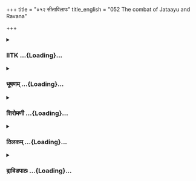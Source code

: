 +++
title = "०५२ सीताविलापः"
title_english = "052 The combat of Jataayu and Ravana"

+++
<div caption="श्रीराम-हरिसीताराममूर्ति-घनपाठिभ्यां वचनम्" class="audioEmbed" src="https://archive.org/download/Ramayana-recitation-Sriram-harisItArAmamUrti-Ghanapaati-v2/Kanda_3/Kanda_3_ARK-052-Sitaa_Vilapaha.mp3"></div>

<div class="js_include collapsed" newlevelforh1="3" title="IITK" unfilled url="/purANam/rAmAyaNam/audIchya-pAThaH/iitk/3_araNyakANDam/04-sItApaharaNam/052_sItAvilApaH.md">
<details><summary><h3>IITK ...{Loading}...</h3></summary>

Ravana carries away Sita-- Sita calls out for Rama and Lakshmana again
and again.



#### श्लोकः
##### मूलम्
सा तु ताराधिपमुखी रावणेन समीक्ष्य तम्।  
गृध्रराजं विनिहतं विललाप सुदुःखिता॥3.52.1॥

##### शब्दार्थः
ताराधिपमुखी  with Moonlike face, सा तु that Sita, रावणेन by Ravana, विनिहतम् struck down, तं गृध्रराजम् king of the birds, समीक्ष्य  seeing, सुदुःखिता very  much agonised, विललाप wept.

##### आङ्ग्लानुवादः
Sita,whose face was like the lord of the stars (Moon), saw Jatayu, king of birds, struck down by Ravana, and lamented in extreme grif ः



#### श्लोकः
##### मूलम्
निमित्तं लक्षणज्ञानं शकुनिस्वरदर्शनम्।  
अवश्यं सुखदुःखेषु नराणां प्रतिदृश्यते॥3.52.2॥

##### शब्दार्थः
लक्षणज्ञानम् prognostication, शकुनिस्वरदर्शनम् sounds of ominous birds, नराणाम् for people, सुखदुःखेषु in joy and sorrow, अवश्यम् certainly, निमित्तम् indications, प्रतिदृश्यते are perceived.

##### आङ्ग्लानुवादः
People, for sure, foresee weal and woe in life from auspicious symptoms and ominous sounds.



#### श्लोकः
##### मूलम्
नूनं राम न जानासि महद्व्यसनमात्मनः।  
धावन्ति नूनं काकुत्स्थं मदर्थं मृगपक्षिणः॥3.52.3॥

##### शब्दार्थः
राम Rama, आत्मनः your, महत् great, व्यसनम् disaster, न जानासि not aware, नूनम् surely, मदर्थम् for my sake, मृगपक्षिणः animals and birds, काकुत्स्थम् towards Kakutstha, धावन्ति running to tell you, नूनम् surely.

##### आङ्ग्लानुवादः
O Rama you are, indeed, unaware of the great disaster that has befallen you. All the animals and birds are running for my sake to tell you about me, O scion  of the  
Kakutsthas.



#### श्लोकः
##### मूलम्
अयं हि पापचारेण मां त्रातुमभिसङ्गतः।  
शेते विनिहतो भूमौ ममाभाग्याद्विहंगमः॥3.52.4॥

##### शब्दार्थः
माम् me, त्रातुम् to rescue, अभिसङ्गतः has come forward, अयम् his, विहङ्गमः bird, मम for me, अभाग्यात् due to bad luck, पापचारेण by the sinner, विनिहतः is hit down, भूमौ on the ground, शेते lies down.

##### आङ्ग्लानुवादः
'This bird that came forward to save me is hit by the sinner(Ravana) and lies down on the ground, as ill luck would have it.



#### श्लोकः
##### मूलम्
त्राहि मामद्य काकुत्स्थ लक्ष्मणेति वराङ्गना।  
सुसन्त्रस्ता समाक्रन्दच्छृण्वतां तु यथान्तिके॥3.52.5॥

##### शब्दार्थः
वराङ्गना beautiful lady, सुसन्त्रस्ता terribly frightened, काकुत्स्थ O Rama, लक्ष्मण O Lakshmana, अद्य and now, माम् me, त्राहि save, इति thus, अन्तिके close by, शृण्वतां यथा as if listening to her, समाक्रन्दत् cried bitterly.

##### आङ्ग्लानुवादः
Terribly frightened, the beautiful lady (Sita) cried bitterly, 'O Rama, O Lakshmana, save me', as if they were close by and were listening to her.



#### श्लोकः
##### मूलम्
तां क्लिष्टमाल्याभरणां विलपन्तीमनाथवत्।  
अभ्यधावत् वैदेहीं रावणो राक्षसाधिपः॥3.52.6॥

##### शब्दार्थः
क्लिष्टमाल्याभरणाम् lady whose garlands were crushed and jewels let loose, अनाथवत् like orphan, विलपन्तीम् weeping lady, तां वैदेहीम् that Vaidehi, राक्षसाधिपः demon king, रावणः Ravana, अभ्यधावत ran towards.

##### आङ्ग्लानुवादः
Ravana, king of the demons, ran towards Sita who was weeping like an orphan with her garlands and ornaments crushed.



#### श्लोकः
##### मूलम्
तां लतामिव वेष्टन्तीमालिङ्गन्तीं महाद्रुमान्।  
मुञ्च मुञ्चेति बहुशः प्रवदन्राक्षसाधिपः॥3.52.7॥  
क्रोशन्तीं राम रामेति रामेण रहितां वने।  
जीवितान्ताय केशेषु जग्राहान्तकसन्निभः॥3.52.8॥

##### शब्दार्थः
अन्तकसन्निभः like Yama, lord of death, राक्षसाधिपः lord of the demons, लतामिव like a creeper, महाद्रुमान् huge trees, वेष्टन्तीम् coiled  आलिङ्गन्तीम् embracing, वने in the forest, रामेण by Rama, रहिताम् separated from, राम रामेति saying 'Rama, Rama', क्रोशन्तीम् lamenting, ताम् her, मुञ्च मुञ्च इति leave it, leave it, बहुशः several times, प्रवदन् uttering, जीवितान्ताय to bring an end to his life, केशेषु by her hair, जग्राह caught hold.

##### आङ्ग्लानुवादः
Separated from Rama in the forest, Sita hugged huge trees, running round and round like a creeper coiled, crying loudly, 'Rama, O Rama' . The king of the demons, like Yama, caught hold of her hair only to invite his death, all the time saying, Leave it, Leave it  (Leave the tree).



#### श्लोकः
##### मूलम्
प्रधर्षितायां सीतायां बभूव सचराचरम्।  
जगत्सर्वममर्यादं तमसान्धेन संवृतम्॥3.52.9॥  
न वाति मारुतस्तत्र निष्प्रभोऽभूद्दिवाकरः।

##### शब्दार्थः
सीतायाम् when Sita, प्रधर्षितायाम् was assaulted, सचराचरम् with all beings animate and inanimate, सर्वम् all, जगत् world, अमर्यादम् crossed all moral law, अन्धेन तमसा  by pitch darkness, संवृतम्  enveloped, बभूव became, तत्र then, मारुतः wind, न वाति did not blow, दिवाकरः the Sun, निष्प्रभः lustreless, अभूत् became.

##### आङ्ग्लानुवादः
While Sita was being assaulted, the earth with the animate and the inanimate crossed all limits of moral law and became enveloped in blinding darkness. The wind  ceased to blow and the Sun, to shine.



#### श्लोकः
##### मूलम्
दृष्ट्वा सीतां परामृष्टां दीनां दिव्येन चक्षुषा॥3.52.10॥  
कृतं कार्यमिति श्रीमान्व्याजहार पितामहः।

##### शब्दार्थः
श्रीमान् glorious, पितामहः grandfather( Brahma), दीनाम् a desperate woman, सीताम् Sita, परामृष्टाम् assaulted by the enemy, दिव्येन divine, चक्षुषा eyes, दृष्ट्वा saw, कार्यम् the task, कृतम् is accomplished, इति thus, व्याजहार said.

##### आङ्ग्लानुवादः
Brahma, the glorious Grandfather, saw with his divine eyes, Sita in a desperate state caught by the enemy and said, 'The task is accomplished.



#### श्लोकः
##### मूलम्
प्रहृष्टा व्यथिताश्चासन्सर्वे ते परमर्षयः॥3.52.11॥  
दृष्ट्वा सीतां परामृष्टां दण्डकारण्यवासिनः।  
रावणस्य विनाशं च प्राप्तं बुद्ध्वा यदृच्छया॥3.52.12॥

##### शब्दार्थः
दण्डकारण्यवासिनः residents of Dandaka forest, सर्वे all, ते those, परमर्षयः great seers, सीताम् Sita, परामृष्टाम्  abducted, दृष्ट्वा  seeing, यदृच्छया that which happened naturally, रावणस्य Ravana's, विनाशं च destruction, प्राप्तम् has come, बुद्ध्वा knowing, प्रहृष्टाः happy, व्यथिताश्च distressed, आसन् became.

##### आङ्ग्लानुवादः
All the great seers residing in Dandaka forest felt both happy and sad, happy because the destruction of Ravana is at hand and sad because Sita was in distress.



#### श्लोकः
##### मूलम्
स तु तां राम रामेति रुदन्तीं लक्ष्मणेति च।  
जगामादाय चाकाशं रावणो राक्षसाधिपः॥3.52.13॥

##### शब्दार्थः
राक्षसाधिपः lord of the demons, सः रावणः that Ravana, राम रामेति saying, Rama, O Rama, लक्ष्मणेति च O Lakshmana, रुदन्तीम् crying, ताम् her, आदाय taking her, आकाशम् into the  sky, जगाम went.

##### आङ्ग्लानुवादः
While Sita was crying, 'O Rama, O Lakshmana', Ravana, lord of the demons, carried her back into the sky.



#### श्लोकः
##### मूलम्
तप्ताभरणजुष्टाङ्गी पीतकौशेयवासिनी।  
रराजराजपुत्री तुविद्युत्सौदामिनी यथा॥3.52.14॥

##### शब्दार्थः
तप्ताभरणजुष्टाङ्गी lady wearing on her limbs pure gold ornaments, पीतकौशेयवासिनी lady clad in yelow silk, राजपुत्री princess, विद्युत् सौदामिनी यथा like lightning, रराज shone.

##### आङ्ग्लानुवादः
SIta who had put on pure gold ornaments on her body and who was clad in yellow silk  shone like lightning.



#### श्लोकः
##### मूलम्
उद्धूतेन च वस्त्रेण तस्याः पीतेन रावणः।  
अधिकं परिबभ्राज गिरिर्दीप्त इवाग्निना॥3.52.15॥

##### शब्दार्थः
तस्याः her, उद्धूतेन blown, पीतेन yellow, वस्त्रेण clothes, रावणः Ravana, अग्निना with fire, दीप्तः glowing, गिरिरिव like a mountain अधिकम् more, परिबभ्राज shone.

##### आङ्ग्लानुवादः
Ravana was shining all the more with(her) yellow clothes blowing in the air, and looked like a mountain shining with fire burning around.



#### श्लोकः
##### मूलम्
तस्याः परमकल्याण्यास्ताम्राणि सुरभीणि च।  
पद्मपत्राणि वैदेह्या अभ्यकीर्यन्त रावणम्॥3.52.16॥

##### शब्दार्थः
परमकल्याण्याः of the most auspicious, तस्याः her, वैदेह्याः Vaidehi's, ताम्राणि copper  coloured, सुरभीणि fragrant, पद्मपत्राणि lotus petals, रावणम् Ravana, अभ्यकीर्यन्त were showered on him.

##### आङ्ग्लानुवादः
The red lotus petals worn by the most auspicious Sita, princess of Videha, were showered on Ravana.



#### श्लोकः
##### मूलम्
तस्याः कौशेयमुद्धूतमाकाशे कनकप्रभम्।  
बभौ चादित्यरागेण ताम्रमभ्रमिवातपे॥3.52.17॥

##### शब्दार्थः
तस्याः her, आकाशे in the sky, उद्धूतम् blown by the wind, कनकप्रभम् goldenhued, कौशेयम् silken robes, आतपे exposed to the evening Sun , आदित्यरागेण by the Sun's redness, ताम्रम् red, अभ्रमिव cloudlike, बभौ appeared.

##### आङ्ग्लानुवादः
As the goldencoloured garment worn by Sita blew in the wind, it looked like a coppercoloured cloud illumined by the evening Sun in the sky.



#### श्लोकः
##### मूलम्
तस्यास्तत्सुनसं वक्त्रमाकाशे रावणाङ्कगम्।  
न रराज विना रामं विनालमिव पङ्कजम्॥3.52.18॥

##### शब्दार्थः
आकाशे in the sky, रावणाङ्कगम् in the lap of Ravana, सुनसम् with a beautiful nose, तस्याः वक्त्रम् her face, रामं विना without Rama, विनालम् without stalk, पङ्कजम् इव like lotus, न रराज did not shine.

##### आङ्ग्लानुवादः
Sita's face with her beautiful nose on Ravana's lap and not on Rama's, shone no more like a lotus without its stalk.



#### श्लोकः
##### मूलम्
बभूव जलदं नीलं भित्त्वा चन्द्र इवोदितः।  
सुललाटं सुकेशान्तं पद्मगर्भाभमव्रणम्॥3.52.19॥  
शुक्लैस्सुविमलैर्दन्तै प्रभावद्भिरलङ्कृतम्।  
तस्यास्तद्विमलं वक्त्रमाकाशे रावणाङ्कगम्॥3.52.20॥  
रुदितं व्यपमृष्टास्रं चन्द्रवत्प्रियदर्शनम्।  
सुनासं चारुताम्रोष्ठमाकाशे हाटकप्रभम्॥3.52.21॥

##### शब्दार्थः
सुललाटम् a fine forehead, सुकेशान्तम् beautiful hair, पद्मगर्भाभम्  the glow of the inner side of a fully blossomed lotus, अव्रणम् whose face had no marks, शुक्लैः white, सुविमलैः  clean, प्रभावद्भिः shining, दन्तैः teeth, अलङ्कृतम् decorated, रुदितम् as she wept, व्यपमृष्टास्रम् wiped her tears, सुनासम् of nice nose, चारुताम्रोष्ठम् with lovely red lips, आकाशे in the sky, हाटकप्रभम् having golden glow, रावणाङ्कगम् held by Ravana, तस्याः her, तत् that, विमलम् pure, वक्त्रम् face, नीलम् dark blue, जलदम् rain cloud, भित्त्वा breaking through, उदितः risen,  
चन्द्र इव like Moon, बभूव appeared.

##### आङ्ग्लानुवादः
Sita's face looked beautiful with her smooth forehead, shining hair and spotless complexion like the inside of a lotus, with clean, white, shining teeth, a nice nose and lovely red lips. She was continuously weeping and wiping her tears. Her face which was pleasing like the Moon on the lap of Ravana appeared as though the Moon was rising through dark clouds.



#### श्लोकः
##### मूलम्
राक्षसेन समाधूतं तस्यास्तद्वदनं शुभम्।  
शुशुभे न विना रामंदिवा चन्द्र इवोदितः॥3.52.22॥

##### शब्दार्थः
राक्षसेन by the demon, समाधूतम् being shaken, तस्याः her, शुभम् auspicious, तत् that, वदनम् face, रामं विना without Rama, दिवा by daytime, उदितः arisen, चन्द्रः इव Moon like, न शुशुभे did not glow.

##### आङ्ग्लानुवादः
Shaken up by the demon and deprived of Rama's company, Sita's beautiful face looked like the Moon during daytime without any glow.



#### श्लोकः
##### मूलम्
सा हेमवर्णा नीलाङ्गं मैथिली राक्षसाधिपम्।  
शुशुभे काञ्चनी काञ्ची नीलं मणिमिवाश्रिता॥3.52.23॥

##### शब्दार्थः
नीलाङ्गम् dark body, राक्षसाधिपम् lord of the demons, आश्रिता was held, हेमवर्णा golden complexioned, सा मैथिली that Maithili, नीलम् मणिम् sapphire, काञ्चनी golden, काञ्ची इव like a girdle, शुशुभे shone.

##### आङ्ग्लानुवादः
Goldencomplexioned Sita, princess of Mithila, held by the darkcoloured king of the demons, shone like a girdle resting on a dark blue sapphire.



#### श्लोकः
##### मूलम्
सा पद्मगौरी हेमाभा रावणं जनकात्मजा।  
विद्युद्घनमिवाविश्य शुशुभे तप्तभूषणा॥3.52.24॥

##### शब्दार्थः
पद्मगौरी a lady like a bright lotus, हेमाभा of golden colour, तप्तभूषणा with bright gold  
ornaments, सा जनकात्मजा  that Janaka's daughter, रावणम् to Ravana, आविश्य clinging, घनम् dark cloud, आविश्य held by, विद्युदिव like lightning, शुशुभे shone bright.

##### आङ्ग्लानुवादः
Bright like a golden lotus, adorned with gold ornaments, Sita, the daughter of Janaka, held by Ravana, looked like a streak of lightning shining bright in a dark cloud.



#### श्लोकः
##### मूलम्
तस्या भूषणघोषेण वैदेह्या राक्षसाधिपः।  
बभौ सचपलो नीलस्सघोष इव तोयदः॥3.52.25॥

##### शब्दार्थः
राक्षसाधिपः the lord of the demons, तस्याः वैदेह्याः that Vaidehi's, भूषणघोषेण by the tinkling ornaments, सचपलः along with lightning, सघोषः roaring, नीलः dark blue, तोयदः इव like raincloud, बभौ seemed.

##### आङ्ग्लानुवादः
The lord of the demons by the side of Sita, princess of Videha with her jingling ornaments looked like the darkblue raincloud with its lightning and thunder.



#### श्लोकः
##### मूलम्
उत्तमाङ्गाच्च्युता तस्याः पुष्पवृष्टिस्समन्ततः।  
सीताया ह्रिममाणायाः पपात धरणीतले॥3.52.26॥

##### शब्दार्थः
ह्रियमाणायाः as she was being carried away, तस्याः सीतायाः that Sita's, उत्तमाङ्गात् from the head, च्युताः dropped, पुष्पवृष्टिः rain of flowers, समन्ततः all over, धरणीतले on the earth, पपात fell down.

##### आङ्ग्लानुवादः
As Sita was being carried away, the shower of flowers dropped from her head and scattered on the earth.



#### श्लोकः
##### मूलम्
सा तु रावणवेगेन पुष्पवृष्टिः समन्ततः।  
समाधूता दशग्रीवं पुनरेवाभ्यवर्तत॥3.52.27॥

##### शब्दार्थः
समन्ततः all over, सा पुष्पवृष्टिः that shower of flowers, रावणवेगेन by the speed of Ravana, समाधूता swirling together, पुनः again, दशग्रीवमेव on to the tenheaded Ravana only, अभ्यवर्तत went towards.

##### आङ्ग्लानुवादः
The shower of flowers that fell flew towards the tenheaded Ravana again in the swirling motion (of the chariot).



#### श्लोकः
##### मूलम्
अभ्यवर्तत पुष्पाणां धारा वैश्रवणानुजम्।  
नक्षत्रमाला विमला मेरुं नगमिवोन्नतम्॥3.52.28॥

##### शब्दार्थः
पुष्पाणाम् of the flowers, धारा flow, विमला clean, नक्षत्रमाला rows of stars, उन्नतम् high, मेरुं नगमिव mount Meru, वैश्रवणानुजम् on the brother of Vaisravana, अभ्यवर्तत went towards.

##### आङ्ग्लानुवादः
The shower of flowers that dropped went round towards Ravana, brother of Vaisravana, like the bright garland of stars move towards mount Meru.



#### श्लोकः
##### मूलम्
चरणान्नूपुरं भ्रष्टं वैदेह्या रत्नभूषितम्।  
विद्युन्मण्डलसङ्काशं पपात मधुरस्वनम्॥3.52.29॥

##### शब्दार्थः
वैदेह्याः Vaidehi's, चरणात् from her feet, भ्रष्टम् dropped, रत्नभूषितम् ornament studded with gems, नूपुरम् anklet, विद्युन्मण्डलसङ्काशम् looking like an orb of lightning, मधुरस्वनम् making gentle sound, पपात fell down.

##### आङ्ग्लानुवादः
The gemstudded anklet of Sita, looking like an orb of lightning, dropped with a gentle sound.



#### श्लोकः
##### मूलम्
तरुप्रवालरक्ता सा नीलाङ्गं राक्षसेश्वरम्।  
प्राशोभयत वैदेही गजं कक्ष्येव काञ्चनी॥3.52.30॥

##### शब्दार्थः
तरुप्रवालरक्ता red like tender leaves, सा वैदेही that Vaidehi, नीलाङ्गम् dark coloured, राक्षसेश्वरम् Ravana, काञ्चनी golden, कक्ष्ये binding chain, गजमिव like an elephant, प्राशोभयत made him glow.

##### आङ्ग्लानुवादः
With her golden girdle, Sita whose complexion resembled tender leaves looked like a golden chain to bind an elephant with. (Here Ravana is the elephant).



#### श्लोकः
##### मूलम्
तां महोल्कामिवाकाशे दीप्यमानां स्वतेजसा।  
जहाराऽकाशमाविस्य सीतां वैश्रवणानुजः॥3.52.31॥

##### शब्दार्थः
वैश्रवणानुजः brother of Vaisravana, महोल्कामिव  like a massive comet, स्वतेजसा in her natural radiance, आकाशे in the sky, दीप्यमानाम् glowing, तां सीताम् Sita, आकाशम् into the sky, आविश्य having entered, जहार carried.

##### आङ्ग्लानुवादः
The younger brother of Vaisravana (Ravana), like a massive comet, carried Sita, who was glowing in the radiance of her own beauty, and entered the sky.



#### श्लोकः
##### मूलम्
तस्यास्तान्यग्निवर्णानि भूषणानि महीतले।  
सघोषाण्यवकीर्यन्त क्षीणास्तारा इवाम्बरात्॥3.52.32॥

##### शब्दार्थः
तस्याः her, अग्निवर्णानि bright as flame, तानि भूषणानि those ornaments, सघोषाणि tinkling, अम्बरात् from the sky, क्षीणाः dim, ताराः इव like the stars, महीतले on the ground, अवकीर्यन्त  scattered.

##### आङ्ग्लानुवादः
Like the dim stars falling from the sky, her ornaments, bright as flame, scattered on the groundtinkling.



#### श्लोकः
##### मूलम्
तस्यास्स्तनान्तराद्भ्रष्टो हारस्ताराधिपद्युतिः।  
वैदेह्या निपतन्भाति गङ्गेव गगनाच्च्युता॥3.52.33॥

##### शब्दार्थः
तस्याः वैदेह्याः Vaidehi's, स्तनान्तरात् from between the breasts, भ्रष्टः fell down, ताराधिपद्युतिः shining like the Moon, हारः necklace, निपतन् fell, गगनात् from the sky, च्युता dropped, गङ्गेव like river Ganga, भाति seemed.

##### आङ्ग्लानुवादः
Sita's necklace shining like the bright Moon slipped from between her breasts like the river Ganga falling down from the sky.



#### श्लोकः
##### मूलम्
उत्पातवाताभिहता नानाद्विजगणायुताः।  
माभैरिति विधूताग्रा व्याजह्रुरिव पादपाः॥3.52.34॥

##### शब्दार्थः
उत्पातवाताभिहताः hit by the stormy wind, नानाद्विजगणायुताः filled with different flocks of birds, पादपाः trees, विधूताग्राः 'Be not afraid', मा भैः इति saying, 'Be not afraid', व्याजह्रुः इव as if they said.

##### आङ्ग्लानुवादः
The trees filled with birds of all kinds, shaken at the top by stormy winds seemed to be saying to Sita, 'Be not afraid'.



#### श्लोकः
##### मूलम्
नलिन्यो ध्वस्तकमलास्त्रस्तमीनजलेचराः।  
सखीमिव गतोच्छ्वासामन्वशोचन्त मैथिलीम्॥3.52.35॥

##### शब्दार्थः
ध्वस्तकमलाः with lotuses withering, त्रस्तमीनजलेचराः with disturbed aquatic animals like fishes, नलिन्यः lotus ponds, गतोच्छ्वासाम्  who lost her power to breathe, सखीमिव like a companion, मैथिलीम् Maithili, अन्वशोचन्त felt sorry for her.

##### आङ्ग्लानुवादः
Lotusponds with withering lotuses and with disturbed aquatic life like fishes in fright were as if grieving for Sita as one would grieve for a companion who is unable to breathe.



#### श्लोकः
##### मूलम्
समन्तादभिसम्पत्य सिंहव्याघ्रमृगद्विजाः।  
अन्वधावंस्तदा रोषात्सीतां छायानुगामिनः॥3.52.36॥

##### शब्दार्थः
तदा then, सिंहव्याघ्रमृगद्विजाः lions, tigers, deer and birds, समन्तात् अभिसम्पत्य coming together from all sides, रोषात् due to anguish, छायानुगामिनः followers of the shadow, सीताम् Sita, अन्वधावन् ran following her.

##### आङ्ग्लानुवादः
Then the lions, tigers, deer and birds gathered together in anger (also anguish) and ran after Sita's shadow.



#### श्लोकः
##### मूलम्
जलप्रपातास्रमुखाश्शृङ्गैरुच्छ्रितबाहुभिः।  
सीतायां ह्रियमाणायां विक्रोशन्तीव पर्वताः॥3.52.37॥

##### शब्दार्थः
सीतायाम् Sita, ह्रियमाणायाम् carried away, पर्वताः mountains, जलप्रपातास्रमुखाः with tears rolling down in the form of waterfalls  शृङ्गैः representing the peaks, उच्छ्रितबाहुभिः lifting the hands high, विक्रोशन्तीव seemed as if they were crying in grief.

##### आङ्ग्लानुवादः
The  mountains were  shedding tears in the form of waterfalls, and  crying with hands lifted up in the form of peaks, while Sita was being carried away.



#### श्लोकः
##### मूलम्
ह्रियमाणां तु वैदेहीं दृष्ट्वा दीनो दिवाकरः।  
प्रतिध्वस्तप्रभश्श्रीमानासीत्पाण्डरमण्डलः॥3.52.38॥

##### शब्दार्थः
ह्रियमाणाम् while being hijacked, वैदेहीम् Sita, दृष्ट्वा seeing, श्रीमान् glorious, दिवाकरः Sun, दीनः distressed, प्रतिध्वस्तप्रभः with dimmed lustre, पाण्डुरमण्डलः white disk around, आसीत् had.

##### आङ्ग्लानुवादः
Seeing Sita abducted, the glorious Sun looked lustreless and distraught. He developed a pale white disk around him.



#### श्लोकः
##### मूलम्
नास्ति धर्मः कुतस्सत्यं नार्जवं नानृशंसता।  
यत्र रामस्य वैदेहीं भार्यां हरति रावणः॥3.52.39॥  
इति सर्वाणि भूतानि गणशः पर्यदेवयन्।

##### शब्दार्थः
यत्र where, रामस्य Rama's, भार्या wife, वैदेहीम् Vaidehi, रावणः Ravana, हरति is abducting, धर्मः dharma, नास्ति is not there, सत्यम् truth, कुतः where is it , आर्जवम् uprightness, न not, अनृशंसता compassion, न not, इति thus, सर्वाणि all, भूतानि beings, गणशः in groups, पर्यदेवयन्  wailed.

##### आङ्ग्लानुवादः
When Rama's consort, the princess of Videha, is being carried away by Ravana, how can there be rightousness or truth or uprightness or compassion for men? Thus bewailed all beings in groups.



#### श्लोकः
##### मूलम्
वित्रस्तका दीनमुखा रुरुदुर्मृगपोतकाः॥3.52.40॥  
उद्वीक्ष्योद्वीक्ष्य नयनैरस्रपाताविलेक्षणाः।

##### शब्दार्थः
मृगपोतकाः young deer, वित्रस्तकाः with fear, दीनमुखाः with distressed looks, अस्रपाताविलेक्षणाः unable to see clearly due to eyes filled with tears, नयनैः with eyes, उद्वीक्ष्योद्वीक्ष्य looked up (at the direction) again and again, रुरुदुः wept.

##### आङ्ग्लानुवादः
The young deer full of fear and distress looked again and again with eyes blurred with tears at the direction in which Sita went. And wept.



#### श्लोकः
##### मूलम्
सुप्रवेपितगात्राश्च बभूवुर्वनदेवताः॥3.52.41॥  
विक्रोशन्तीं दृढं सीतां दृष्ट्वा दुःखं तथा गताम्।

##### शब्दार्थः
तथा likewise, दुःखम् grief, गताम् experiencing, दृढम् strongly, विक्रोशन्तीम् called out weeping, सीताम् to Sita, दृष्टवा seeing, वनदेवताः sylvan deities, सुप्रवेपितगात्राश्च with their bodies shivering, बभूवुः became.

##### आङ्ग्लानुवादः
The  sylvan deities shivered, seeing Sita's grief and cried aloud.



#### श्लोकः
##### मूलम्
तां तु लक्ष्मण रामेति क्रोशन्तीं मधुरस्वरम्॥3.52.42॥  
अवेक्षमाणां बहुशो वैदेहीं धरणीतलम्।  
स तामाकुलकेशान्तां विप्रमृष्टविशेषकाम्॥3.52.43॥  
जहारात्म विनाशाय दशग्रीवो मनस्स्विनीम्।

##### शब्दार्थः
लक्ष्मण Lakshmana, राम Rama, इति saying so, मधुरस्वरम् in a sweet voice, क्रोशन्तीम् while she was weeping, बहुशः many times, धरणीतलम् down to the ground, अवेक्षमाणाम् looknig at, आकुलकेशान्ताम् hair dishevelled, विप्रमृष्ट विशेषकाम् with the  auspicious mark on the forehead erased, मनस्स्विनीम् highminded woman, तां वैदेहीम् to that Vaidehi, सः दशग्रीवः that tenheaded Ravana, आत्मविनाशाय for his own destruction, जहार abducted.

##### आङ्ग्लानुवादः
The ten headed Ravana abducted Sita who was calling out, O Rama, O Lakshmana with her sweet voice, weeping , looking down on the earth her hair dishevelled and auspicious, (vermilion) mark on the forehead erased. Ravana abducted this highminded Sita for his own destruction.



#### श्लोकः
##### मूलम्
ततस्तु सा चारुदती शुचिस्मिता विनाकृता बन्धुजनेन मैथिली।  
अपश्यती राघवलक्ष्मणावुभौ विवर्णवक्त्राभयभारपीडिता॥3.52.44॥

##### शब्दार्थः
ततः then, चारुदती of beautiful teeth, शुचिस्मिला a lady gifted with a sweet smile, बन्धुजनेन विनाकृता  distanced from her relatives, मैथिली Maithili, राघवलक्ष्मणौ Rama and Lakshmana, उभौ both, अपश्यती unable to see, विवर्णवक्त्रा face grew pale, भयभारपीडिता with the stress of fear.

##### आङ्ग्लानुवादः
Then Sita  whose teeth were  beautiful and smile, sweet was distanced from her kins, and, unable to see both Rama and Lakshmana, grew pale in intense fear.  

#### समाप्तिः
 श्रीमद्रामायणे वाल्मीकीय आदिकाव्ये अरण्यकाण्डे द्विपञ्चाशस्सर्गः॥  
Thus ends the fiftysecond sarga of Aranyakanda of the holy Ramayana the first epic composed by sage Valmiki.

</details>
</div>
<div class="js_include collapsed" newlevelforh1="3" title="भूषणम्" unfilled url="/purANam/rAmAyaNam/audIchya-pAThaH/TIkA/bhUShaNa_iitk/3_araNyakANDam/04-sItApaharaNam/052_sItAvilApaH.md">
<details><summary><h3>भूषणम् ...{Loading}...</h3></summary>



तमल्पजीवितं गृध्रं स्फुरन्तं राक्षसाधिपः ।  

ददर्श भूमौ पतितं समीपे राघवाश्रमात्  ॥  ३।५२।१  ॥   

जटायुर्युद्धकाले विसृष्टायाः पुनरपि रावणेन हरणप्रकारमाह तमित्यादि ।
राघवाश्रमादित्यवधित्वात्पञ्चमी  ॥  ३।५२।१  ॥   

  

सा तु ताराधिपमुखी रावणेन समीक्ष्य तम् ।  

गृध्रराजं विनिहतं विललाप सुदुःखिता  ॥  ३।५२।२  ॥   

सा त्विति । रावणेन विनिहतं समीक्ष्येत्यन्वयः  ॥  ३।५२।२  ॥   

  

आलिङ्ग्य गृध्रं निहतं रावणेन बलीयसा ।  

विललाप सुदुःखार्ता सीता शशिनिभानना  ॥  ३।५२।३  ॥   

विशेषान्तरं वक्तुं पुनरनुवदति आलिङ्ग्येति । कराभ्यां संस्पृश्येत्यर्थः
 ॥  ३।५२।३  ॥   

  

निमित्तं लक्षणज्ञानं शकुनिस्वरदर्शनम् ।  

अवश्यं सुखदुःखेषु नराणां प्रतिदृश्यते  ॥  ३।५२।४  ॥   

निमित्तमिति । लक्षणानि अक्षिस्पन्दनादीनि तेषां ज्ञानम् । शकुनीनां
पिङ्गल्यादीनां स्वरस्य दर्शनं ज्ञानम् । नराणां सुखदुःखेषु निमित्तं
ज्ञापकं प्रतिदृश्यते  ॥  ३।५२।४  ॥   

  

नूनं राम न जानासि महद्व्यसनमात्मनः ।  

धावन्ति नूनं काकुत्स्थं मदर्थं मृगपक्षिणः  ॥  ३।५२।५  ॥   

ततः किमित्यत्राह नूनमिति । हे राम आत्मनो म(ह)द्व्यसनं न जानासि किमिति
काकुः, जानास्येव । यस्मान्मदर्थं मदपरणसूचनप्रयोजनमुद्दिश्य मृगपक्षिणः
काकुत्स्थं त्वामभिधावन्ति । नूनं सम्प्रति मद्व्यसनसूचकाः मृगपक्षिणः
काकुत्स्थं त्वामभिधावन्ति । तेन निमित्तेन मद्व्यसनं जानास्येवेत्यर्थः  ॥ 
३।५२।५  ॥   

  

अयं हि पापचारेण मां त्रातुमभिसङ्गतः ।  

शेते विनिहतो भूमौ ममाभाग्याद्विहङ्गमः  ॥  ३।५२।६  ॥   

व्यसनमेवाह अयं हीति । अयं विहङ्गमः पापचारेण रावणेन विनिहतः शेते  ॥ 
३।५२।६  ॥   

  

त्राहि मामद्य काकुत्स्थ लक्ष्मणेति वराङ्गना ।  

सुसन्त्रस्ता समाक्रन्दच्छृण्वतां तु यथान्तिके  ॥  ३।५२।७  ॥   

शृण्वतामन्तिके यथा शृण्वतां समीप इव, दूरस्थितं रामं लक्ष्मणं च रामेति
लक्ष्मणेति च सम्बोध्य आक्रन्दत्  ॥  ३।५२।७  ॥   

  

तां क्लिष्टमाल्याभरणां विलपन्तीमनाथवत् ।  

अभ्यधावत वैदेहीं रावणो राक्षसाधिपः  ॥  ३।५२।८  ॥   

क्लिष्टमाल्याभरणाम् मृदितमाल्याभरणाम् । क्षणं विश्रान्तः अभ्यधावत
अभ्यधावत्  ॥  ३।५२।८  ॥   

  

तां लतामिव वेष्टन्तीमालिङ्गन्तीं महाद्रुमान् ।  

मुञ्च मुञ्चेति बहुशः प्रवदन् राक्षसाधिपः  ॥  ३।५२।९  ॥   

क्रोशन्तीं राम रामेति रामेण रहितां वने ।  

जीवितान्ताय केशेषु जग्राहान्तकसन्निभः  ॥  ३।५२।१०  ॥   

तामित्यादि द्वावेकान्वयौ । लतमिव भूतले वेष्टन्तीं वेष्टमानाम्  ॥ 
३।५२।९,१०  ॥   

  

प्रधर्षितायां सीतायां बभूव सचराचरम् ।  

जगत्सर्वममर्यादं तमसा ऽन्धेन संवृतम्  ॥  ३।५२।११  ॥   

प्रधर्षितायामिति । अमर्यादं भिन्नसत्त्वप्रकृतिकम् । अन्धेन गाढेन तमसा
अज्ञानान्धकारेण । तदा जगत्सर्वं संवृतं विमूढं चासीदित्यर्थः  ॥  ३।५२।११
 ॥   

  

न वाति मारुतस्तत्र निष्प्रभोभूद्दिवाकरः  ॥  ३।५२।१२  ॥   

न वातीत्यर्धमेकं वाक्यम्  ॥  ३।५२।१२  ॥   

  

दष्ट्वा सीतां परामृष्टां दीनां दिव्येन चक्षुषा ।  

कृतं कार्यमिति श्रीमान् व्याजहार पितामहः  ॥  ३।५२।१३  ॥   

दृष्ट्वेति । परामृष्टाम् अपहृताम् । दिव्येन चक्षुषा ज्ञानेन । दृष्ट्वा
ज्ञात्वा । कार्यं बालकाण्डे विष्णुना प्रतिज्ञातं कृतमिति व्याजहार ।
प्रीत्यतिशयेन पुरुषान्तरासन्निधाने ऽप्युदाहरत्  ॥  ३।५२।१३  ॥   

  

प्रहृष्टा व्यथिताश्चासन् सर्वे ते परमर्षयः ।  

दृषट्वा सीतां परामृष्टां दण्डकारण्यवासिनः ।  

रावणस्य विनाशं च प्राप्तं बुध्वा यदृच्छया  ॥  ३।५२।१४  ॥   

प्रहृष्टा इति । रावणवधस्य सिद्धप्रायत्वेन हर्षः, तादात्विकसीतादशावलोकनेन
व्यथा । सीतां परामृष्टां दृष्ट्वा यदृच्छया दैवगत्या रावणस्य प्राप्तं
सन्निहितं विनाशं च बुद्ध्वा व्यथिताः प्रहृष्टाश्चासन्नित्यन्वयः  ॥ 
३।५२।१४  ॥   

  

स तु तां रामरामेति रुदन्तीं लक्ष्मणेति च ।  

जगामादाय चाकाशं रावणो राक्षसेश्वरः  ॥  ३।५२।१५  ॥   

स त्विति । तुशब्देन ऋष्यादिभ्यो व्यावृत्तिः  ॥  ३।५२।१५  ॥   

  

तप्ताभरणवर्णाङ्गी पीतकौशेयवासिनी ।  

रराज राजपुत्री तु विद्युत्सौदामिनी यथा  ॥  ३।५२।१६  ॥   

तप्ताभरणं तप्तं काञ्चनाभरणम्, तत्तुल्यवर्णाङ्गी । विद्युत् विशेषेण
द्योतमाना सौदामिनी तडित् । अनेन तडिद्यथा मेघे क्षणं तिष्ठति तथा रावणे
सीतेति सूचितम्  ॥  ३।५२।१६  ॥   

  

उद्धूतेन च वस्त्रेण तस्याः पीतेन रावणः ।  

अधिकं प्रतिबभ्राज गिरिर्दीप्त इवाग्नीना  ॥  ३।५२।१७  ॥   

उद्धूतेति अत्रापि सीताग्रहणेन रावणस्य सन्तापो भविष्यतीत्यलङ्कारेण
वस्तुध्वनिः  ॥  ३।५२।१७  ॥   

  

तस्याः परमकल्याण्यास्ताम्राणि सुरभीणि च ।  

पद्मपत्त्राणि वैदेह्या अभ्यकीर्यन्त रावणम्  ॥  ३।५२।१८  ॥   

तस्या इति । रावणमभ्यकीर्यन्त रावणाङ्के पतितानीत्यर्थः । अत्र
रावणैश्वर्यं क्षणाद्विशीर्णं भविष्यतीति वस्तुना वस्तुध्वनिः  ॥  ३।५२।१८
 ॥   

  

तस्याः कौशेयमुद्धूतमाकाशे कनकप्रभम् ।  

बभौ चादित्यरागेण ताम्रमभ्रमिवातपे  ॥  ३।५२।१९  ॥   

तस्या इति । आतपे मध्याह्ने । आदित्यरागेण ताम्रम् अरुणमभ्रमिव बभौ । अनेन
रावणविनाशपिशुनोत्पातः सूचितः  ॥  ३।५२।१९  ॥   

  

तस्यास्तत्सुनसं वक्रमाकाशे रावणाङ्कगम् ।  

न रराज विना रामं विनालमिव पङ्कजम्  ॥  ३।५२।२०  ॥   

तस्यास्तदिति । "उपसर्गाच्च" इति नासिकाशब्दान्ताद्बहुव्रीहेरच् समासान्तः
। नासिकाशब्दस्य नसादेशश्च । अत्र सीताया मुखविवर्णत्वोक्त्या खेदातिशय
उच्यते  ॥  ३।५२।२०  ॥   

  

बभूव जलदं नीलं भित्त्वा चन्द्र इवोदितः ।  

सिललाटं सुकेशान्तं पद्मगर्भाभमव्रणम्  ॥  ३।५२।२१  ॥   

अथ त्वरितगमनमाह बभूवेति । अत्र मुखमिति शेषः । जलदं भित्त्वा उदितः
प्रकाशमानश्चन्द्र इव मेघरन्ध्रे भासमान इत्यर्थः । अत्र
प्रतिचन्द्रदर्शनरूपोत्पातः सूच्यते । पद्मगर्भाभं विकसितपद्माभमित्यर्थः ।
अव्रणं निर्दोषम्  ॥  ३।५२।२१  ॥   

  

शुक्लैः सुविमलैर्दन्तैः प्रभावद्भिरलङ्कृतम् ।  

तस्यास्तद्विमलं वक्रमाकाशे रावणाङ्कगम्  ॥  ३।५२।२२  ॥   

शुक्लैरिति । न शुशुभ इति वक्ष्यमाणमनुषज्यते । रावणाङ्कगं सन्न शुशुभे ।
अननुरूपत्वादिति भावः  ॥  ३।५२।२२  ॥   

  

रुदितं व्यपमृष्टास्त्रं चन्द्रवत्प्रियदर्शनम् ।  

सुनासं चारुताम्रोष्ठमाकाशे हाटकप्रभम्  ॥  ३।५२।२३  ॥   

रुदितमिति । रुदितं रोदनवत् अत एव व्यपमृष्टास्त्रम् अनिवृत्ताश्रुकम् ।
हाटकप्रभं हिरण्यप्रभम् । "हिरण्यं हेम हाटकम्" इत्यमरः । पूर्वं मनोज्ञं
मुखम् इदानीं रुदितादिमत्त्वान्न शुशुभ इति भावः  ॥  ३।५२।२३  ॥   

  

राक्षसेन समाधूतं तस्यास्तद्वदनं शुभम् ।  

शुशुभे न विना रामं दिवा चन्द्र इवोदितः  ॥  ३।५२।२४  ॥   

राक्षसेन निमित्तेन समाधूतं भयकम्पितम्  ॥  ३।५२।२४  ॥   

  

सा हेमवर्णा नीलाङ्गं मैथिली राक्षसाधिपम् ।  

शुशुभे काञ्चनी काञ्ची नीलं मणिमिवाश्रिता  ॥  ३।५२।२५  ॥   

सेति । राक्षसाधिपमाश्रिता सा सीता नीलं मणिमाश्रिता काञ्चनी काञ्चनमयी
काञ्ची मेखलेव शुशुभे, रजतमेव नीलरत्नस्य परभागकरमिति प्रसिद्धिः । तेन
काञ्चनस्य नीलमणिशेभातिरस्कारत्वात् शुशुभ इति व्यतिरेकोक्त्या न शुशुभे
इत्यर्थः । नेत्यनुषङ्गो वा  ॥  ३।५२।२५  ॥   

  

सा पद्मगौरी हेमाभा रावणं जनकात्मजा ।  

विद्युद्घनमिवाविश्य शुशुभे तप्तभूषणा  ॥  ३।५२।२६  ॥   

पद्मगौरी पद्मवत्पीतवर्णा, अनेन सुकुमारवर्णतोक्ता । हेमाभेत्यनेन
स्थिरवर्णतोक्ता । तप्तभूषणा तपनीयभूषणा । विद्युदिव सीता तस्मिन् क्षणं
स्थितापि सौहृदं नाकाङ्क्षतेत्यर्थः  ॥  ३।५२।२६  ॥   

  

तरुप्रवालरक्ता सा नीलाङ्गं राक्षसेश्वरम् ।  

प्राशोभयत वैदेही गजं कक्ष्येव काञ्चनी  ॥  ३।५२।२७  ॥   

तरुविशेषप्रवालवत् रक्ता पीतवर्णा । "तेन रक्तं रागात्" इत्यत्र रागशब्दो
हि वर्णमात्रे प्रयुक्तः । कक्ष्या इभबन्धनी । यथा कक्ष्या गजगता गजं
यन्तुर्निग्राह्यं करोति तथेयं रावणं प्राप्य रामनिग्राह्यमकरोदिति भावः  ॥ 
३।५२।२७  ॥   

  

तस्या भूषणघोषेण वैदेह्या राक्षसाधिपः ।  

बभौ सचपलो नीलः सघोष इव तोयदः  ॥  ३।५२।२८  ॥   

सचपलः सविद्युत् । यथा सगर्जितो मेघ आशु निस्सारो भविष्यति तथेति भावः  ॥ 
३।५२।२८  ॥   

  

उत्तमाङ्गाच्च्युता तस्याः पुष्पवृष्टिः समन्ततः ।  

सीताया ह्रियमाणायाः पपात धरणीतले  ॥  ३।५२।२९  ॥   

उत्तमेति । उत्तमाङ्गाच्छिरसः  ॥  ३।५२।२९  ॥   

  

सा तु रावणवेगेन पुष्पवृष्टिः समन्ततः ।  

समाधूता दशग्रीवं पुनरेवाभ्यवर्तत  ॥  ३।५२।३०  ॥   

सा त्विति । सा पुष्पवृष्टिः । रावणवेगेन रावणवेगजनितवातेन । समाधूता
पुनर्दशग्रीवमेव अभ्यवर्तत अभितः प्रावर्तिष्ट । अनेन रावणस्य
त्वरितगमनमुक्तम्  ॥  ३।५२।३०  ॥   

  

अभ्यवर्तत पुष्पाणां धारा वैश्रवणानुजम् ।  

नक्षत्रमाला विमला मेरुं नगमिवोमन्नम्  ॥  ३।५२।३१  ॥   

उक्तां पुष्पवृष्टिं वर्णयित अभ्यवर्ततेति । धारा पङ्क्तिः  ॥  ३।५२।३१  ॥   

  

चरणान्नूपुरं भ्रष्टं वैदेह्या रत्नभूषितम् ।  

विद्युन्मण्डलसङ्काशं पपात मधुरस्वनम्  ॥  ३।५२।३२  ॥   

चरणादिति वामचरणादित्यर्थः । भ्रष्टं शिथिलं पपात  ॥  ३।५२।३२  ॥   

  

तां महोल्कामिवाकाशे दीप्यमानां स्वतेजसा ।  

जहाराकाशमाविश्य सीतां वैश्रवणानुजः  ॥  ३।५२।३३  ॥   

तामिति । उत्पातसूचिका तारा महोल्का  ॥  ३।५२।३३  ॥   

  

तस्यास्तान्यग्निवर्णानि भूषणानि महीतले ।  

सघोषाण्यवकीर्यन्त क्षीणास्तारा इवाम्बरात्  ॥  ३।५२।३४  ॥   

भूषणानि उपात्तनूपुरादिभिन्नानि  ॥  ३।५२।३४  ॥   

  

तस्याः स्तनान्तराद् भ्रष्टो हारस्ताराधिपद्युतिः ।  

वैहेह्या निपतन् भाति गङ्गेव गगनाच्च्युता  ॥  ३।५२।३५  ॥   

भाति भाति स्म  ॥  ३।५२।३५  ॥   

  

उत्पन्नवाताभिहता नानाद्विजगणायुताः ।  

मा भैरिति विधूताग्रा व्याजह्रुरिव पादपाः  ॥  ३।५२।३६  ॥   

उत्पन्नेति । रावणवेगोत्पन्नेत्यर्थः । वातकम्पिताग्रत्वात्
पक्षिगणरववत्त्वाच्च विधूताग्राः आश्वासनाय चलितशिरसः सन्तः मा भैरिति
व्याजह्रुरिव  ॥  ३।५२।३६  ॥   

  

नलिन्यो ध्वस्तकमलास्त्रस्तमीनजलेचराः ।  

सखीमिव गतोच्छ्वासामन्वशोचन्त मैथिलीम्  ॥  ३।५२।३७  ॥   

गतोच्छ्वासां गतप्राणाम्, मूर्च्छितामिति यावत् । तादृशीं सखीमिव
मैथीलीमुद्दिश्य । अशोचन्त अशोचन् । ध्वस्तकमलाः कान्तिहीना इत्यर्थः ।
त्रस्ताः भीताः मीनाः मस्त्याः जलेचराः नक्रादयश्च यासु ताः ।
त्रस्तेत्यादिना आकुलनेत्रत्वादिकमुच्यते  ॥  ३।५२।३७  ॥   

  

समन्तादभिसम्पत्य सिंहव्याघ्रमृगद्विजाः ।  

अन्वधावंस्तदा रोषोत्सीतां छायनुगामिनः  ॥  ३।५२।३८  ॥   

समन्तादिति । तदा व्याघ्रादयः समन्तान्नानादेशात् । अभिसम्पत्य आगत्य ।
रावणे रोषाच्छायानुसारिणः सन्तो ऽन्वधावन्  ॥  ३।५२।३८  ॥   

  

जलप्रपातास्रमुखाः शृङ्गैरुच्छ्रितबाहवः ।  

सीतायां ह्रियमाणायां विक्रोशन्तीव पर्वताः  ॥  ३।५२।३९  ॥   

जलप्रपातरूपाण्यस्राणि मुखे येषां ते । उच्छ्रितबाहवः उन्नतबाहवः ।
विक्रोशन्तीव व्याक्रोशन्निव  ॥  ३।५२।३९  ॥   

  

ह्रियमाणां तु वैदेहीं दृष्ट्वा दीनो दिवाकरः ।  

प्रतिध्वस्तप्रभः श्रीमानासीत् पाण्डरमण्डलः  ॥  ३।५२।४०  ॥   

श्रीमान् प्राप्तविषयशोक एव श्रीः  ॥  ३।५२।४०  ॥   

  

नास्ति धर्मः कुतः सत्यं नार्जवं नानृशंसता ।  

यत्र रामस्य वैदेहीं भार्यां हरति रावणः ।  

इति सर्वाणि भूतानि गणशः पर्यदेवयन्  ॥  ३।५२।४१  ॥   

नास्तीति सार्धश्लोक एकान्वयः । अनृशंसता दया । यत्र यस्मात् । गणशः सङ्घशः
। पर्यदेवयन् व्यलपन्  ॥  ३।५२।४१  ॥   

  

वित्रस्तका दीनमुखा रुरुदुर्मृगपोतकाः ।  

उद्वीक्ष्योद्वीक्ष्य नयनैरास्रपाताविलेक्षणाः  ॥  ३।५२।४२  ॥   

वित्रस्तका इति स्वार्थे कः । मृगपोतकाः मृगशावाः । आविलं कलुषम्  ॥ 
३।५२।४२  ॥   

  

सुप्रवेपितगात्राश्च बभूवुर्वनदेवताः ।  

विक्रोशन्तीं दृढं सीतां दृष्ट्वा दुःखं तथा गताम्  ॥  ३।५२।४३  ॥   

तां तु लक्ष्मण रामेति क्रोशन्तीं मधुरस्वरम् ।  

अवेक्षमाणां बहुशो वैदेहीं धरणीतलम्  ॥  ३।५२।४४  ॥   

सुप्रवेपितेत्यादिश्लोकद्वयमेकान्वयम् । तथा वाचामगोचरं दुःखम् । धरणीतलं
बहुशो ऽवेक्षमाणां रामलक्ष्मणप्रत्याशयेति भावः  ॥  ३।५२।४३,४४  ॥   

  

स तामाकुलकेशान्तां विप्रमृष्टविशेषकाम् ।  

जहारात्मविनाशाय दशग्रीवो मनस्विनीम्  ॥  ३।५२।४५  ॥   

स इति । विप्रमृष्टं विलुलितं विशेषकं तिलकं यस्यास्ताम् ।
"तमालपत्त्रतिलकचित्रकाणि विशेषकम् ।" इत्यमरः । मनस्विनीं दृढमनस्काम्,
पतिव्रतामित्यर्थः  ॥  ३।५२।४५  ॥   

  

ततस्तु सा चारुदती शुचिस्मिता विनाकृता बन्धुजनेन मैथिली ।  

अपश्यती राघवलक्ष्मणावुभौ विवर्णवक्त्रा भयभारपीडिता  ॥  ३।५२।४६  ॥   

तत इति । शुचिस्मितेति भूतपूर्वाभिप्रायेण स्वाभाविकहसितत्वाद्वा ।
विवर्णवक्त्रा बभूवेति शेषः  ॥  ३।५२।४६  ॥   

  

इत्यार्षे श्रीरामायणे वाल्मीकीये आदिकाव्ये श्रीमदारण्यकाण्डे द्विपञ्चाशः
सर्गः  ॥  ५२  ॥   

इति श्रीगोविन्दराजविरचिते श्रीरामायणभूषणे रत्नमेखलाख्याने
आरण्यकाण्डव्याख्याने द्विपञ्चाशः सर्गः  ॥  ५२  ॥   



</details>
</div>
<div class="js_include collapsed" newlevelforh1="3" title="शिरोमणी" unfilled url="/purANam/rAmAyaNam/audIchya-pAThaH/TIkA/shiromaNI_iitk/3_araNyakANDam/04-sItApaharaNam/052_sItAvilApaH.md">
<details><summary><h3>शिरोमणी ...{Loading}...</h3></summary>



जटायुनिपातानन्तरकालिकं सीतावृत्तान्तरमाह--सेत्यादिभिः । ताराधिपमुखी
चन्द्रवदना सा सीता रावणेन निहितं गृध्रराजं तं जटायुषं निरीक्ष्य
सुदुःखिता सती विललाप  ॥  ३।५२।१  ॥   

  

विलापाकारमाह--निमित्तमित्यादिभिः । नराणां सुखदुःखेषु प्राप्स्यमाणेष्विति
शेषः निमित्तं सुखदुःखसूचकदक्षिणवामनेत्रस्फुरणादिलक्षणम् आदर्शादौ
स्वशिरसो ऽदर्शनं स्वप्नम् कृष्णदन्तादिविशिष्टकृष्णपुरुषदर्शनादि
शकुनिदर्शनं पक्ष्यादीनां वामदक्षिणमार्गेण गमनविशेषानुभवः स्वरदर्शनं
तेषां शब्दानुभवः परिदृश्यते भवति एतेन निमित्तादयो ऽवश्यं भवद्भिर्दृष्टा
भवेयुरिति सूचितम् ऽलक्षणज्ञानम्ऽ इति पाठान्तरम्  ॥  ३।५२।२  ॥   

  

नेति । हे राम हे काकुत्स्थ मदर्थं मद्व्यसनसूचनार्थं मृगपक्षिणो धावन्ति
अतो ऽपि आत्मनः स्वस्य प्राप्तं महद्व्यसनं न जानासि निमित्तदर्शनादिना
निश्चिनोषि नूनं किं कारणमत्र ।  

एकं नूनमित्यतो ऽपीत्यर्थे ऽकाकुत्स्थम्ऽ इति भूषणपाठः  ॥  ३।५२।३  ॥   

  

ननु त्वद्रक्षणार्थं जटायुर्नियोजितः इति कथं त्वां व्यसनं प्राप्तमित्यत
आह--अयमिति । मां त्रातुं पापाचारेण रावणेन सह सङ्गतः युद्धार्थं प्राप्तः
अयं विहङ्गमः ममाभाग्यात् विनिहतः सन् भूमौ शेते  ॥  ३।५२।४  ॥   

  

त्राहीति । सुसंत्रस्ता वराङ्गना सीता अन्तिके समीपे देवादीनां श्रृण्वतां
सतां हे काकुत्स्थ अद्य मां यथा यथावत् त्राहि इति समाक्रन्दत्  ॥  ३।५२।५
 ॥   

  

तामिति । क्लिष्टानि विबाधितानि माल्याभरणानि यस्याः सा ताम् अत एव अनाथवत्
विलपन्तीं वैदेहीं रावणो ऽभ्यधावत  ॥  ३।५२।६  ॥   

  

तामिति । महाद्रुमान् आलिङ्गन्तीम् अत एव लतामिव वेष्टन्तीं तां सीतां
मुञ्चमुञ्चेति वदन्निति शेषः राक्षसाधिपः प्राप सीतासमीपमगच्छत्  ॥  ३।५२।७
 ॥   

  

क्रोशन्तीमिति । रामेण रहिताम् अत एव रामरामेति क्रोशन्तीं सीताम्
अन्तकसन्निभो रावणः जीवितान्ताय स्वजीवनविध्वंसाय केशेषु जग्राह  ॥  ३।५२।८
 ॥   

  

प्रधर्षितायामिति । वैदेह्यां प्रधर्षितायाम् रावणेन पराभूतायामिव सचराचरं
सर्वं जगत् अन्धेन गाढेन तमसा अन्धकारेण संवृतम् आच्छादितम् एतेन
सूर्यचन्द्रमसास्तारागणादीनां च तेजोरहितत्वं सूचितम् तेन सर्वेषां
शोकातिशयः सूचितः तेन रावणविध्वंसो न भविष्यतीति शोके हेतुर्व्यञ्जितः तेन
रावणस्य बलातिशयो व्यक्तः अत एव अमर्यादम् अत्याश्चर्यदर्शनेन
स्वस्वस्वभावरहितं बभूव प्रधर्षिताशब्दः
आचारक्विबन्तप्रकृतिककर्तृक्विबन्तः  ॥  ३।५२।९  ॥   

  

तदेव स्पष्टयन्नाह--नेति । तत्र तस्मिन्समये मारुतो वायुर्न वाति दिवाकरः
सूर्यः निष्प्रभो ऽभूत् । अर्धं पृथक्--दृष्ट्वेति । देवो देवदेवः पितामहो
ब्रह्मा दिव्येन चक्षुषा सीतां परामृष्टां शत्र्वपहृतां दृष्ट्वा कार्यं
राक्षसध्वंसरूपदेवकृत्यं कृतं रामेण सम्पादितमिति व्याजहार कथयामास  ॥ 
३।५२।१०  ॥   

  

प्रहृष्टा इति । दण्डकारण्यवासिनः सर्वे ते परमर्षयः सीतां परामृष्टां
शत्र्वपहृतां दृष्ट्वा रावणस्य विनाशं बुद्धा निश्चित्य प्रहृष्टाः
अतिहर्षं प्राप्ताः व्यथिताः सीताक्लेशदर्शनेन प्राप्तदुःखाश्चासन्  ॥ 
३।५२।१११२  ॥   

  

स इति । स रावणस्तु राम रामेति लक्ष्मणेति च रुदन्तीं तां सीताम् आदाय
आकाशं जगाम  ॥  ३।५२।१३  ॥   

  

तप्तेति । तप्ताभरणवर्णाङ्गी तप्तं प्रतप्तं यदाभरणम् जाम्बूनदभूषणं तस्य
वर्णसदृशवर्णविशिष्टमङ्गं यस्याः सा पीतकौशेयवासिनी राजपुत्री सीता
सौदामिनी सुदामापर्वतविशेषोद्भवा विद्युदिव रराज शुशुभे एतेन रावणे
दुष्टभावाभावः सूचितः  ॥  ३।५२।१४  ॥   

  

उद्धूतेनेति । उद्धूतेन वातप्रचलितेन पातेन तस्याः सीतायाः वस्त्रेण
अग्निना दीप्तो गिरिरिव रावणो ऽधिकं परिबभ्राज  ॥  ३।५२।१५  ॥   

  

तस्या इति । परमकल्याण्यास्तस्याः सीतायाः सुरभीणि शोभनगन्धविशिष्टानि
ताम्राणि अरुणानि पद्मपत्राणि रावणमभ्यकीर्यन्त  ॥  ३।५२।१६  ॥   

  

तस्या इति । आकाशे उद्धूतं कनकप्रभं तस्याः कौशेयम् आतपे ईषत्तपे
संध्याकाले इत्यर्थः, आदित्यरागेण ताम्रमरुणमभ्रमिव बभौ  ॥  ३।५२।१७  ॥   

  

तस्या इति । रावणाङ्कगं विमलं तस्याः वक्रं रामं विना विनालं नालरहितं
पङ्कजमिव न रराज  ॥  ३।५२।१८  ॥   

  

बभूवेति । सुललाटं शोभनलाटविशिष्टं पद्मगर्भाभं पद्मगर्भसदृशम् अव्रणं
विस्फोटकादिहेतुकव्रणरहितं शुक्लैः श्वेतैः सुविमलैः स्वच्छैः प्रभावद्भिः
प्रभाविशिष्टैः दन्तैरलङ्कृतं सुनयनं शोभननेत्रविशिष्टं रावणाङ्कगं
सुकेशान्तं शोभनकेशपर्यन्तं तस्याः वक्रं मुखं नीलं जलदं मेघं भित्त्वोदितः
चन्द्र इव बभूव । श्लोकद्वयमेकान्वयि  ॥  ३।५२।१९२०  ॥   

  

रुदितमिति । रुदितं रोदनसूचकाकृतिविशिष्टं किं च रुदो रोदनं जातमस्येति तत्
अत एव व्यपमृष्टास्रं प्रमृष्टाश्रु चन्द्रवत्प्रियदर्शनं सुनासं
शोभननासाविशिष्टं चारु रमणीयं ताम्रोष्ठम् अरुणौष्ठविशिष्टं हाटकप्रभं
सुवर्णप्रभासदृशप्रभाविशिष्टं राक्षसेन्द्रसमाधूतं राक्षसेन्द्रात्
हेतुभूतात् प्राप्तकम्पं तस्याः सीतायास्तत् शुभं वदनं दिवा उदितः चन्द्र
इव रामं विना न शुशुभे । श्लोकद्वयमेकान्वयि  ॥  ३।५२।२१२२  ॥   

  

सेति । हेमवर्णा मैथिली राक्षसाधिपमाश्रिता सा सीता काञ्चनी स्वर्णमयी नीलं
गजमाश्रिता काञ्ची मेखलेव शुशुभे ऽमणिं नीलमिवऽ इति भूषणपाठः  ॥  ३।५२।२३
 ॥   

  

सेति । पद्मपीता पद्मकेशरवद्गौरदेहा अत एव हेमाभा प्रतप्तस्वर्णसदृशी
तप्तभूषणा प्रतप्तचामीकरमयभूषणविशिष्टा जनकात्मजा सा सीता विद्युद्धनमिव
रावणमाविश्य तदुपरि स्थित्वा शुशुभे ऽपद्मगारीऽ इति तीर्थपाठः  ॥  ३।५२।२४
 ॥   

  

तस्या इति । वैदेह्याः तस्याः सीतायाः भूषणघोषेण राक्षसेश्वरो रावणः विमलः
स्वच्छः नीलः नीलवर्णः सघोषो घोषसहितः तोयदो मेघ इव बभूव  ॥  ३।५२।२५  ॥   

  

उत्तमाङ्गेति । ह्रियमाणायाः तस्याः वैदेह्याः उत्तमाङ्गच्युता शिरसो
विभक्ता पुष्पवृष्टिः समन्ततो धरणीतले पपात  ॥  ३।५२।२६  ॥   

  

सा त्विति । सा सीतोत्तमाङ्गच्युता पुष्पवृष्टिस्तु रावणवेगेन समन्ततः
समाधूता सती पुनर्दशग्रीवं रावणमेव अभ्यवर्तत तद्देहसंलग्ना ऽभवत्  ॥ 
३।५२।२७  ॥   

  

तदेव भङ्ग्यन्तरेणाह--अभ्यवर्ततेति । पुष्पाणां सीतोत्तमाङ्गच्युतसुमनसां
धारा वैश्रवणानुजं रावणं विमला नक्षत्रमाला नगोत्तमं मेरुमिव अभ्यवर्तत  ॥ 
३।५२।२८  ॥   

  

चरणादिति । रत्नभूषितम् अनेकविधरत्नसंयुक्तम् अत एव विद्युन्मण्डलसंकाशं
वैदेह्याश्चरणाद्भ्रष्टं स्रस्तं नूपुरं धरणीतले पपात । भ्रष्टमित्यनेन
नूपुरस्य चैतन्यं ध्वनितं तेन कश्चिन्मां संगृह्य राघवाय दर्शयेत् अत एव
राघवो ऽपहरणदिशं विजानीयादिति हेतुः सूचितः  ॥  ३।५२।२९  ॥   

  

तर्विति । तरुप्रवालरक्ता तरुविशेषनवोद्भूतपल्लवारुण्यसदृशारुण्यविशिष्टा
वैदेही सा सीता नीलाङ्गं राक्षसेश्वरं रावणं काञ्चनी स्वर्णमयी कक्ष्या
गजाच्छादनी गजमिव प्राशोभयत  ॥  ३।५२।३०  ॥   

  

तामिति । आकाशे महोल्कामिव स्वतेजसा दीप्यमानां सीतां वैश्रवणानुजो रावणः
आकाशमाविश्य जहार  ॥  ३।५२।३१  ॥   

  

तस्या इति । अग्निवर्णानि सघोषाणि घोषविशिष्टानि तस्याः सीताया तानि
प्रसिद्धानि  

भूषणानि अम्बरात् क्षीणास्तारा इव अवकीर्यन्त  ॥  ३।५२।३२  ॥   

  

तस्या इति । वैदेह्याः तस्याः सीतायाः स्तनान्तरात् भ्रष्टः स्खलितः
ताराधिपद्युतिः चन्द्रद्युतिसदृशद्युतिमान् हारः भूमौ निपतन्सन् गगनच्युता
गङ्गेव भाति अभात्  ॥  ३।५२।३३  ॥   

  

उत्पातेति । उत्पातवाताभिहता उत्पातवातैः प्रचलिताः अत एव धूताग्रा
नानाद्विजगणायुताः अनेकविधपक्षिभिः सेविताः पादपास्त्वं मा भैषीरिति
व्याजह्रुः सीतां प्रत्यूचुरिव  ॥  ३।५२।३४  ॥   

  

नलिन्य इति । ध्वस्तानि कमलानियासां ताः स्त्रस्ता भीताः मीनाः जलेचराः
तदितरजलौकसश्च यासु ताः नलिन्यः गतोत्साहां मैथिली सखीमिव शोचन्ति स्मेव
ऽगतोच्छ्वासांऽ इति तीर्थपाठः, मूर्च्छितामिति तद्व्याख्या ऽगतोच्छ्वासाऽ
इतिपाठे रावणत्रासात् शुष्कजलतया गतप्राणा इत्यर्थः इति भट्टाः  ॥  ३।५२।३५
 ॥   

  

समन्तादिति । तदा सीताया हरणसमये रोषात् रावणविषयककोपात् सिंहादयः
अभिसंपत्य संप्राप्य सीताच्छायानुगामिनः सन्तः अन्वधावन्  ॥  ३।५२।३६  ॥   

  

जलेति । सीतायां ह्रियमाणायां सत्यां जलप्रवाहास्रमुखाः जलप्रवाहो
ऽस्रमश्रु इव तद्युक्तं मुखं येषां ते पर्वताः श्रृङ्गै श्रृङ्गरूपैः
उच्छ्रितबाहुभिः विक्रोशन्तीव  ॥  ३।५२।३७  ॥   

  

ह्रियमाणामिति । वैदेहीं ह्रियमाणां दृष्ट्वा श्रीमान् दिवाकरः दीनः अत एव
प्रविध्वस्तप्रभः अत एव पाण्डुरमण्डल आसीत्  ॥  ३।५२।३८  ॥   

  

नन्वेवमधर्मो रावणेन कथं कृत इत्यत आह--नास्तीति । यत्र यस्मिन् रक्षसशरीरे
स्थितो रावणः सीतां हरति तस्मिन् राक्षसशरीरे धर्मो नास्ति सत्यं कुतः
आर्तवन्नम्रता नास्ति कुतो ऽनृशंसता  ॥  ३।५२।३९  ॥   

  

इतीति । इति उक्तप्रकारेण सर्वाणि भूतानि वनदेवतादयः पर्यदेवयन् अत एव
वित्रस्ताः रावणान्याय्यकरणाद्भीता अत एव दीनमुखाः मृगपोतका मृगबालाः
रुरुदुः  ॥  ३।५२।४०  ॥   

  

उद्वीक्ष्येति । विक्रोशन्तीं राममाह्वयन्तीं तथा तेन प्रकारेण दुःखं गतां
प्राप्तां वैदेहीं दृष्ट्वा अत एव नयनैः उद्वीक्ष्योद्वीक्ष्य भयादिव
रावणभीतेरेव सुप्रवेपितगात्राः वनदेवता बभूवुः । सार्धश्लोक एकान्वयी  ॥ 
३।५२।४१  ॥   

  

तामिति । लक्ष्मण रामेति विक्रोशन्तीं मधुरस्वरां
स्वाभाविकमधुरस्वरविशिष्टां धरणीतलं बहुशो वारंवारम् अवेक्षमाणाम् आकुलो
व्याकुलः केशान्तो यस्यास्तां विप्रमृष्टविशेषकां विप्रमृष्टः विलुलितो
विशेषकस्तिलको यस्यास्तां ताममृतस्वरूपां मनस्विनीं वैदेहीं तां सीताम्
आत्मविनाशाय दशग्रीवो जहार । अर्धचतुष्टयमेकान्वयि  ॥  ३।५२।४२४३  ॥   

  

तत इति । चारुदती शोभनदन्तविशिष्टा शुचिस्मिता मैथिली ततो ऽपहरणात् हेतोः
बन्धुजनेन रामलक्ष्मणाभ्यां विना रहिता कृता अत एव रामलक्ष्मणौ अपश्यती
अपश्यन्ती सती भयभारपीडिता अत एव विवर्णवक्रा अभवदिति शेषः  ॥  ३।५२।४४  ॥   

  

इति श्रीमद्वाल्मीकीयरामायणव्याख्याने रामायणशिरोमणावारण्यकाण्डे
द्विपञ्चाशः सर्गः  ॥  ३।५२  ॥   

  



</details>
</div>
<div class="js_include collapsed" newlevelforh1="3" title="तिलकम्" unfilled url="/purANam/rAmAyaNam/audIchya-pAThaH/TIkA/tilaka_iitk/3_araNyakANDam/04-sItApaharaNam/052_sItAvilApaH.md">
<details><summary><h3>तिलकम् ...{Loading}...</h3></summary>



सा त्विति  ॥  ३।५२।१  ॥   

  

नराणां सुखदुःखेषु निमित्तं सूचनं वामदक्षिणाङ्गस्पन्दनादिरूपं लक्षणं
चिह्नम् । तथा जलादर्शादावात्मनो ऽशिरसो दर्शनं च लक्षणम् । स्वप्नम्
ऽस्वप्ने यः पुरुषं कृष्णं कृष्णदन्तं प्रपश्यति । स एनं हन्तिऽ इत्यादि
स्वप्नाध्यायोपदिष्टम् । तता शकुनीनां वामदक्षिणगमनविशेषदर्शनम् । तथा
तेषां स्वराणां दर्शनमनुभवः । एतत्सर्वं यथायोगं परिदृश्यते सर्वेण ।
ऽलक्षणज्ञानम्ऽ इति पाठे ऽङ्गस्फुरणादिज्ञानमित्यर्थः । शकुनिग्रहणं
मृगाद्युपलक्षणम्  ॥  ३।५२।२  ॥   

  

किं ततस्तत्राहन नूनमिति । मदर्थं मदपहारसूचनप्रयोजनमुद्दिश्य मृगपक्षिणो
ऽशुभसूचनमार्गेण धावन्ति । त्वं तु तैः सूचितमपि स्वस्य महद्व्यसनं न
जानासि नूनम् । जानीथाश्चेन्नोपेक्षेथा इति तात्पर्यमिति लोकाभिनयेन
रामोपालम्भः  ॥  ३।५२।३,४  ॥   

  

यथान्तिके निकटस्थितानां शृण्वता श्रवणं भवेत्तथा समाक्रन्दत् न तृच्चैः
शीघ्रं रामागमनं मा भूदिति तात्पर्येण  ॥  ३।५२।५  ॥   

  

क्लिष्टानि परिमृदितानि माल्याभरणानि यस्यास्ताम्  ॥  ३।५२।६  ॥   

  

वेष्टन्तीं लतामिव वृक्षानालिङ्गन्तीम् । मासुञ्च मुञ्चेति बहुशो
वृक्षान्वदन्तीमिति शेषः, मोचय मोचयेत्यर्थो वा । प्राप इतस्ततो धावन्तीं
समीपगत आसीत्  ॥  ३।५२।७  ॥   

  

जीवितान्ताय अनेन परस्त्रीकेशस्पर्शो यस्यकस्यापि जीवितापहारीति बोधितम्  ॥ 
३।५२।८  ॥   

  

अमर्यादं त्यक्तस्वस्वप्रकृतिकम् जलमुष्णमग्निः शीत इत्येवमादि । अन्धेन
तमसा बाह्येनाभ्यन्तरेण च  ॥  ३।५२।९  ॥   

  

मर्यादात्यागमेवाहन वातीति । देवो ब्रह्मापि ब्रह्मलोकस्थ एव दिव्येन
चक्षूषा सीतां परामृष्टां रक्षसा केशेषु गृहीतां दृष्ट्वा  ॥  ३।५२।१०  ॥   

  

श्रीमान्निस्तुलसकलैश्वर्यवान्पितामहः कृतं यदर्थमवतीर्णो देवानां
तत्कार्यं कृतं सिद्धमित्यब्रवीत्  ॥  ३।५२।११  ॥   

  

प्रहर्षव्यथयार्हेतुमाहदृष्ट्वेति । तत्कालं नाटितदैन्याया हरणं दृष्ट्वा
तान्मायामोहितत्वाद्व्यथिताः, यदृच्छया आयासं विनैब सपरिवारस्य रावणस्य
नाशं प्राप्तं बुद्धा दृष्टा इत्यर्थः । भागसंधिरत्र  ॥  ३।५२।१२,१३  ॥   

  

तप्राभरणवर्णाङ्गी तप्तकाञ्चनाभरणसदृशवर्णयुक्ताङ्गी सौदामनी विद्युदिति ।
सुदाम्नो बहुरत्नादिमत्त्वात्तद्भवा विद्युदतिप्रकाशमाना भवति
तद्वत्सीतेत्यर्थः  ॥  ३।५२।१४  ॥   

  

अग्निना दीप्तो गिरिरिवेत्यनेनासन्नभस्मता सूचिता । असङ्गाया अपि
चिच्छक्तेस्तस्या रावणविनाशसांनिध्यद्योतनाय कवी रावणेन तस्या आसत्तिं
वर्णयति  ॥  ३।५२।१५  ॥   

  

पद्मपत्राणि रावणमभ्यकीर्यन्त । रावणाङ्गे पतितान्यभूवन्नित्यर्थः  ॥ 
३।५२।१६  ॥   

  

आतपे इत्यनेन ईषत्तप इत्यर्थकेन संध्याकालं लक्ष्यति । तत्र काले
आदित्यरागेण तत्किरणेन युक्तमभ्रमिव तत्करयुतं वासो बभौ  ॥  ३।५२।१७  ॥   

  

बिनालमिव पङ्कजम् । शोकशुष्कत्वात्  ॥  ३।५२।१८  ॥   

  

नीलं जलदं भित्त्वा तन्मध्य उदितश्चन्द्र इव बभौ । तत्कान्तिधूरसरो हि
सततमुदेति । वक्रं विशिनष्टिसुललाटमिति । पद्मगर्भवदाभा यस्य तत्  ॥ 
३।५२।१९  ॥   

  

रावणाङ्कगम् न बभाविति शेषः  ॥  ३।५२।२०  ॥   

  

रुदितं रोदनवत् अर्शआद्यच् । अत एवापमृष्टास्रमपमार्जिताश्रुकम्  ॥  ३।५२।२१
 ॥   

  

दिवोदितचन्द्रवदपगतशोभम्  ॥  ३।५२।२२  ॥   

  

शुशुभे शोभयति स्म । नीलं गजमाश्रिता काञ्चनी काञ्चीव  ॥  ३।५२।२३  ॥   

  

पद्मपीता पद्केसरवत्पीतदेहा । तप्तकाञ्चनभूषणा  ॥  ३।५२।२४  ॥   

  

ऽअभूत्सचपलो नीलःऽ इति पाठे चपला विद्युत्तया सहितो घोषवान्मेघ
इवाभूदित्यर्थः  ॥  ३।५२।२५  ॥   

  

उत्तमाङ्गेति । मातः त्वया संपादितो ऽस्मन्मनोरथ इति हर्षाद्देवैः
क्रियमाणा पुष्पवृष्टिस्तदुत्तमाङ्गाच्च्युता तत्काले भूमौ पपातेति कतकः ।
वस्तुतो रावणसंनिधौ देवानां तथा वीर्यासंभवात् उत्तमाङ्गे धृतपुष्पाणां
तद्वेगेन ततश्चोत्तमाङ्गच्युतेत्युक्तम् । अत एवाग्रे भूमौ पुष्पयुतं मार्ग
दृष्ट्वा रामो वक्ष्यति--ऽअभिजानाभि पुष्पाणि तानीमानीह लक्ष्मण ।
अपिनद्धानि वेदैह्या मया दत्तानि कानने  ॥  इति  ॥  ३।५२।२६  ॥   

  

रावणगमनवेगजनितवायुना समाधूतापि पुनर्दशग्रवमेवाभ्यवर्तताभितो ऽवर्तिष्ट
अनवरतं जायमानत्वात्  ॥  ३।५२।२७२९  ॥   

  

तरुप्रवालरक्तवर्णा रक्तकिसलयवर्णेत्यर्थः । क्रोधातिशयादेवं वर्णो ऽस्याः
। कक्ष्या गजाच्छादिनी  ॥  ३।५२।३०  ॥   

  

तां सीतामित्यन्वयः । अत्र प्रकरणे वारंवारं वैश्रवणानुजत्वोक्त्या
ईदृशक्रियाया अत्यनौचित्यप्रदर्शनेन शीघ्रफलदत्वं सूचयति  ॥  ३।५२।३१  ॥   

  

क्षीणाः क्षीणपुण्याः, तारास्तारारूपावस्थिताः पुण्यकृत इत्यर्थः  ॥ 
३।५२।३२,३३  ॥   

  

उत्पातवात उर्ध्ववातः । द्विजगणैः पक्षिगणैर्युक्ता व्याजहुरिव
उत्प्रेक्षालंकारः  ॥  ३।५२।३४  ॥   

  

त्रस्तां मीनप्रभृति बलेचरा यासां ताः । सखीमिव मैथिलीं गतोत्साहाम् ।
ऽगतोच्छ्वासाःऽ इति पाठे रावणत्रासाच्छुष्कजलतया गतप्राणा इत्यर्थः  ॥ 
३।५२।३५  ॥   

  

रोषाद्रावणाविषयात्  ॥  ३।५२।३६  ॥   

  

जलप्रपातरूपाण्यस्त्राणि मुखे येषां ते  ॥  ३।५२।३७,३८  ॥   

  

आर्जवमजैहयम् । अनृशंसता दया । यत्र यस्मादित्यर्थः  ॥  ३।५२।३९  ॥   

  

गणशः सङ्घशः । वित्रस्तकाः स्वार्थे कः मृगपोतका मृगबालकाः  ॥  ३।५२।४०  ॥   

  

विलक्षणैर्विगतलक्षणैः विगतशोभैरिति यावत्  ॥  ३।५२।४१  ॥   

  

विक्रोशन्तीमित्यर्धं पूर्वान्वयि  ॥  ३।५२।४२  ॥   

  

धरणीतलमवेक्षमाणां रामलक्ष्मणागमनकाङ्क्ष्या वस्तुतस्तदनुगमनाकाङ्क्ष्येति
तत्त्वम् । विप्रमृष्टो विलुलितो विशेषकस्तिलको यस्यास्ताम्  ॥  ३।५२।४३
 ॥   

  

भयभारपीडिता सेव विवर्णकेत्यर्थः  ॥  ३।५२।४४  ॥   

  

इति श्रीरामाभिरामे श्रीरामीये रामायणतिलके वाल्मीकीय आदिकाव्ये
ऽरण्यकाण्डे द्विपञ्चाशः सर्गः  ॥  ३।५२  ॥   

  



</details>
</div>
<div class="js_include collapsed" newlevelforh1="3" title="द्राविडपाठः" unfilled url="/purANam/rAmAyaNam/drAviDapAThaH/3_araNyakANDam/04-sItApaharaNam/052_sItAvilApaH.md">
<details><summary><h3>द्राविडपाठः ...{Loading}...</h3></summary>


तमल्पजीवितं गृध्रं स्फुरन्तं राक्षसाधिपः।  
ददर्श भूमौ पतितं समीपे राघवाश्रमात् ॥ 3.52.1 ॥   
सा तु ताराधिपमुखी रावणेन समीक्ष्य तम्।  
गृध्रराजं विनिहतं विललाप सुदुःखिता ॥ 3.52.2 ॥   
आलिङ्ग्य गृध्रं निहतं रावणेन बलीयसा।  
विललाप सुदुःखार्ता सीता शशिनिभानना ॥ 3.52.3 ॥   
निमित्तं लक्षणज्ञानं शकुनिस्वरदर्शनम्।  
अवश्यं सुखदुःखेषु नराणां प्रतिदृश्यते ॥ 3.52.4 ॥   
नूनं राम न जानासि महद्व्यसनमात्मनः।  
धावन्ति नूनं काकुत्स्थं मदर्थं मृगपक्षिणः ॥ 3.52.5 ॥   
अयं हि पापचारेण मां त्रातुमभिसङ्गतः।  
शेते विनिहतो भूमौ ममाभाग्याद्विहङ्गमः ॥ 3.52.6 ॥   
त्राहि मामद्य काकुत्स्थ लक्ष्मणेति वराङ्गना।  
सुसन्त्रस्ता समाक्रन्दच्छृण्वतां तु यथान्तिके ॥ 3.52.7 ॥   
तां क्लिष्टमाल्याभरणां विलपन्तीमनाथवत्।  
अभ्यधावत वैदेहीं रावणो राक्षसाधिपः ॥ 3.52.8 ॥   
तां लतामिव वेष्टन्तीमालिङ्गन्तीं महाद्रुमान्।  
मुञ्च मुञ्चेति बहुशः प्रवदन् राक्षसाधिपः ॥ 3.52.9 ॥   
क्रोशन्तीं राम रामेति रामेण रहितां वने।  
जीवितान्ताय केशेषु जग्राहान्तकसन्निभः ॥ 3.52.10 ॥   
प्रधर्षितायां सीतायां बभूव सचराचरम्।  
जगत्सर्वममर्यादं तमसाऽन्धेन संवृतम् ॥ 3.52.11 ॥   
न वाति मारुतस्तत्र निष्प्रभोभूद्दिवाकरः ॥ 3.52.12 ॥   
दष्ट्वा सीतां परामृष्टां दीनां दिव्येन चक्षुषा।  
कृतं कार्यमिति श्रीमान् व्याजहार पितामहः ॥ 3.52.13 ॥   
दृषट्वा सीतां परामृष्टां दण्डकारण्यवासिनः।  
रावणस्य विनाशं च प्राप्तं बुध्वा यदृच्छया ॥ 3.52.14 ॥   
स तु तां रामरामेति रुदन्तीं लक्ष्मणेति च।  
जगामादाय चाकाशं रावणो राक्षसेश्वरः ॥ 3.52.15 ॥   
तप्ताभरणवर्णाङ्गी पीतकौशेयवासिनी।  
रराज राजपुत्री तु विद्युत्सौदामिनी यथा ॥ 3.52.16 ॥   
उद्धूतेन च वस्त्रेण तस्याः पीतेन रावणः।  
अधिकं प्रतिबभ्राज गिरिर्दीप्त इवाग्नीना ॥ 3.52.17 ॥   
तस्याः परमकल्याण्यास्ताम्राणि सुरभीणि च।  
पद्मपत्त्राणि वैदेह्या अभ्यकीर्यन्त रावणम् ॥ 3.52.18 ॥   
तस्याः कौशेयमुद्धूतमाकाशे कनकप्रभम्।  
बभौ चादित्यरागेण ताम्रमभ्रमिवातपे ॥ 3.52.19 ॥   
तस्यास्तत्सुनसं वक्रमाकाशे रावणाङ्कगम्।  
न रराज विना रामं विनालमिव पङ्कजम् ॥ 3.52.20 ॥   
बभूव जलदं नीलं भित्त्वा चन्द्र इवोदितः।  
सिललाटं सुकेशान्तं पद्मगर्भाभमव्रणम् ॥ 3.52.21 ॥   
शुक्लैः सुविमलैर्दन्तैः प्रभावद्भिरलङ्कृतम्।  
तस्यास्तद्विमलं वक्रमाकाशे रावणाङ्कगम् ॥ 3.52.22 ॥   
रुदितं व्यपमृष्टास्त्रं चन्द्रवत्प्रियदर्शनम्।  
सुनासं चारुताम्रोष्ठमाकाशे हाटकप्रभम् ॥ 3.52.23 ॥   
राक्षसेन समाधूतं तस्यास्तद्वदनं शुभम्।  
शुशुभे न विना रामं दिवा चन्द्र इवोदितः ॥ 3.52.24 ॥   
सा हेमवर्णा नीलाङ्गं मैथिली राक्षसाधिपम्।  
शुशुभे काञ्चनी काञ्ची नीलं मणिमिवाश्रिता ॥ 3.52.25 ॥   
सा पद्मगौरी हेमाभा रावणं जनकात्मजा।  
विद्युद्घनमिवाविश्य शुशुभे तप्तभूषणा ॥ 3.52.26 ॥   
तरुप्रवालरक्ता सा नीलाङ्गं राक्षसेश्वरम्।  
प्राशोभयत वैदेही गजं कक्ष्येव काञ्चनी ॥ 3.52.27 ॥   
तस्या भूषणघोषेण वैदेह्या राक्षसाधिपः।  
बभौ सचपलो नीलः सघोष इव तोयदः ॥ 3.52.28 ॥   
उत्तमाङ्गाच्च्युता तस्याः पुष्पवृष्टिः समन्ततः।  
सीताया ह्रियमाणायाः पपात धरणीतले ॥ 3.52.29 ॥   
सा तु रावणवेगेन पुष्पवृष्टिः समन्ततः।  
समाधूता दशग्रीवं पुनरेवाभ्यवर्तत ॥ 3.52.30 ॥   
अभ्यवर्तत पुष्पाणां धारा वैश्रवणानुजम्।  
नक्षत्रमाला विमला मेरुं नगमिवोमन्नम् ॥ 3.52.31 ॥   
चरणान्नूपुरं भ्रष्टं वैदेह्या रत्नभूषितम्।  
विद्युन्मण्डलसङ्काशं पपात मधुरस्वनम् ॥ 3.52.32 ॥   
तां महोल्कामिवाकाशे दीप्यमानां स्वतेजसा।  
जहाराकाशमाविश्य सीतां वैश्रवणानुजः ॥ 3.52.33 ॥   
तस्यास्तान्यग्निवर्णानि भूषणानि महीतले।  
सघोषाण्यवकीर्यन्त क्षीणास्तारा इवाम्बरात् ॥ 3.52.34 ॥   
तस्याः स्तनान्तराद् भ्रष्टो हारस्ताराधिपद्युतिः।  
वैहेह्या निपतन् भाति गङ्गेव गगनाच्च्युता ॥ 3.52.35 ॥   
उत्पन्नवाताभिहता नानाद्विजगणायुताः।  
मा भैरिति विधूताग्रा व्याजह्रुरिव पादपाः ॥ 3.52.36 ॥   
नलिन्यो ध्वस्तकमलास्त्रस्तमीनजलेचराः।  
सखीमिव गतोच्छ्वासामन्वशोचन्त मैथिलीम् ॥ 3.52.37 ॥   
समन्तादभिसम्पत्य सिंहव्याघ्रमृगद्विजाः।  
अन्वधावंस्तदा रोषोत्सीतां छायनुगामिनः ॥ 3.52.38 ॥   
जलप्रपातास्रमुखाः शृङ्गैरुच्छ्रितबाहवः।  
सीतायां ह्रियमाणायां विक्रोशन्तीव पर्वताः ॥ 3.52.39 ॥   
ह्रियमाणां तु वैदेहीं दृष्ट्वा दीनो दिवाकरः।  
प्रतिध्वस्तप्रभः श्रीमानासीत् पाण्डरमण्डलः ॥ 3.52.40 ॥   
यत्र रामस्य वैदेहीं भार्यां हरति रावणः।  
इति सर्वाणि भूतानि गणशः पर्यदेवयन् ॥ 3.52.41 ॥   
वित्रस्तका दीनमुखा रुरुदुर्मृगपोतकाः।  
उद्वीक्ष्योद्वीक्ष्य नयनैरास्रपाताविलेक्षणाः ॥ 3.52.42 ॥   
सुप्रवेपितगात्राश्च बभूवुर्वनदेवताः।  
विक्रोशन्तीं दृढं सीतां दृष्ट्वा दुःखं तथा गताम् ॥ 3.52.43 ॥   
तां तु लक्ष्मण रामेति क्रोशन्तीं मधुरस्वरम्।  
अवेक्षमाणां बहुशो वैदेहीं धरणीतलम् ॥ 3.52.44 ॥   
स तामाकुलकेशान्तां विप्रमृष्टविशेषकाम्।  
जहारात्मविनाशाय दशग्रीवो मनस्विनीम् ॥ 3.52.45 ॥   
ततस्तु सा चारुदती शुचिस्मिता विनाकृता बन्धुजनेन मैथिली।  
अपश्यती राघवलक्ष्मणावुभौ विवर्णवक्त्रा भयभारपीडिता ॥ 3.52.46 ॥   

</details>
</div>
